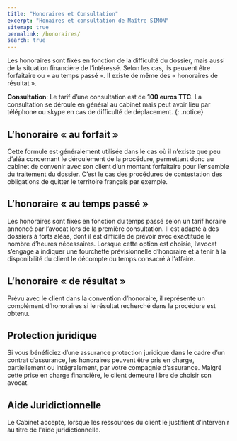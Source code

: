 ```yaml
---
title: "Honoraires et Consultation"
excerpt: "Honaires et consultation de Maître SIMON"
sitemap: true
permalink: /honoraires/
search: true
---
```


Les honoraires sont fixés en fonction de la difficulté du dossier, mais aussi de la situation financière de l’intéressé.
Selon les cas, ils peuvent être forfaitaire ou « au temps passé ». Il existe de même des « honoraires de résultat ». 

**Consultation**: Le tarif d’une consultation est de **100 euros TTC**. 
La consultation se déroule en général au cabinet mais peut avoir lieu par téléphone ou skype en cas de difficulté de déplacement. 
{: .notice}

## L’honoraire « au forfait »

Cette formule est généralement utilisée dans le cas où il n’existe que peu d’aléa concernant le déroulement de la procédure, permettant donc au cabinet de convenir avec son client d’un montant forfaitaire pour l’ensemble du traitement du dossier. C’est le cas des procédures de contestation des obligations de quitter le territoire français par exemple. 

## L’honoraire « au temps passé »

Les honoraires sont fixés en fonction du temps passé selon un tarif horaire annoncé par l’avocat lors de la première consultation. 
Il est adapté à des dossiers à forts aléas, dont il est difficile de prévoir avec exactitude le nombre d’heures nécessaires.
Lorsque cette option est choisie, l’avocat s’engage à indiquer une fourchette prévisionnelle d’honoraire et à tenir à la disponibilité du client le décompte du temps consacré à l’affaire. 

## L’honoraire « de résultat »

Prévu avec le client dans la convention d’honoraire, il représente un complément d’honoraires si le résultat recherché dans la procédure est obtenu. 

## Protection juridique

Si vous bénéficiez d’une assurance protection juridique dans le cadre d’un contrat d’assurance, les honoraires peuvent être pris en charge, partiellement ou intégralement, par votre compagnie d’assurance. Malgré cette prise en charge financière, le client demeure libre de choisir son avocat.

## Aide Juridictionnelle

Le Cabinet accepte, lorsque les ressources du client le justifient d'intervenir au titre de l'aide juridictionnelle.
